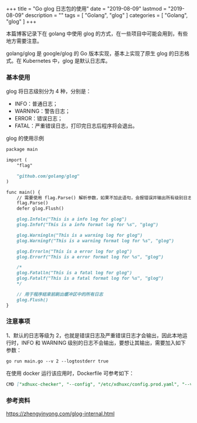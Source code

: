 +++
title = "Go glog 日志包的使用"
date = "2019-08-09"
lastmod = "2019-08-09"
description = ""
tags = [
    "Golang",
    "glog"
]
categories = [
    "Golang",
    "glog"
]
+++

本篇博客记录下在 golang 中使用 glog 的方式，在一些项目中可能会用到，有些地方需要注意。

<!--more-->

golang/glog 是 google/glog 的 Go 版本实现，基本上实现了原生 glog 的日志格式。在 Kubernetes 中，glog 是默认日志库。

### 基本使用
glog 将日志级别分为 4 种，分别是：

* INFO：普通日志；
* WARNING：警告日志；
* ERROR：错误日志；
* FATAL：严重错误日志，打印完日志后程序将会退出。

glog 的使用示例
```markdown
package main

import (
	"flag"

	"github.com/golang/glog"
)

func main() {
    // 需要使用 flag.Parse() 解析参数，如果不加此语句，会报错误并输出所有级别日志
    flag.Parse()
    defer glog.Flush()

    glog.Infoln("This is a info log for glog")
    glog.Infof("This is a info format log for %s", "glog")

    glog.Warningln("This is a warning log for glog")
    glog.Warningf("This is a warning format log for %s", "glog")

    glog.Errorln("This is a error log for glog")
    glog.Errorf("This is a error format log for %s", "glog")

    /*
    glog.Fatalln("This is a fatal log for glog")
    glog.Fatalf("This is a fatal format log for %s", "glog")
    */

    // 用于程序结束前刷出缓冲区中的所有日志
    glog.Flush()
}
```

### 注意事项
1、默认的日志等级为 2，也就是错误日志及严重错误日志才会输出，因此本地运行时，INFO 和 WARNING 级别的日志不会输出，要想让其输出，需要加入如下参数：
```markdown
go run main.go --v 2 --logtostderr true
```
在使用 docker 运行该应用时，Dockerfile 可参考如下：
```markdown
CMD ["xdhuxc-checker", "--config", "/etc/xdhuxc/config.prod.yaml", "--v", "2", "--logtostderr", "true"]
```


### 参考资料

https://zhengyinyong.com/glog-internal.html


